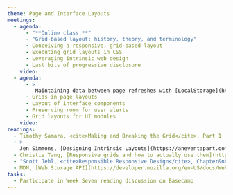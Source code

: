 ```yaml
---
theme: Page and Interface Layouts
meetings:
  - agenda:
      - "**Online class.**"
      - "Grid-based layout: history, theory, and terminology"
      - Conceiving a responsive, grid-based layout
      - Executing grid layouts in CSS
      - Leveraging intrinsic web design
      - Last bits of progressive disclosure
    video:
  - agenda:
      - >
         Maintaining data between page refreshes with [LocalStorage](https://developer.mozilla.org/en-US/docs/Web/API/Window/localStorage)
      - Grids in page layouts
      - Layout of interface components
      - Preserving room for user alerts
      - Grid layouts for UI modules
    video:
readings:
  - Timothy Samara, <cite>Making and Breaking the Grid</cite>, Part 1 (pp. 10–123)
  - >
    Jen Simmons, [Designing Intrinsic Layouts](https://aneventapart.com/news/post/designing-intrinsic-layouts-aea-video) (video, 59 minutes)
  - Christie Tang, [Responsive grids and how to actually use them](https://uxdesign.cc/responsive-grids-and-how-to-actually-use-them-970de4c16e01)
  - "Scott Jehl, <cite>Responsible Responsive Design</cite>, Chapter&nbsp;3"
  - MDN, [Web Storage API](https://developer.mozilla.org/en-US/docs/Web/API/Web_Storage_API)
tasks:
  - Participate in Week Seven reading discussion on Basecamp
---
```

